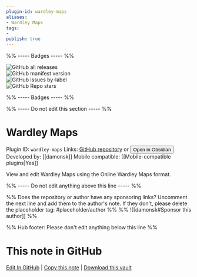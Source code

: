 ```yaml
---
plugin-id: wardley-maps
aliases:
- Wardley Maps
tags: 
- 
publish: true
---
```


%% ----- Badges ----- %%

![GitHub all releases](https://img.shields.io/github/downloads/damonsk/obsidian-wardley-maps/total?color=573E7A&logo=github&style=for-the-badge)   
![GitHub manifest version](https://img.shields.io/github/manifest-json/v/damonsk/obsidian-wardley-maps?color=573E7A&logo=github&style=for-the-badge)   
![GitHub issues by-label](https://img.shields.io/github/issues/damonsk/obsidian-wardley-maps/help%20wanted?color=573E7A&logo=github&style=for-the-badge)   
![GitHub Repo stars](https://img.shields.io/github/stars/damonsk/obsidian-wardley-maps?color=573E7A&logo=github&style=for-the-badge)

%% ----- Badges ----- %%

%% ----- Do not edit this section ----- %%

# Wardley Maps

Plugin ID: `wardley-maps`
Links: [GitHub repository](https://github.com/damonsk/obsidian-wardley-maps) or [<button id=HH>Open in Obsidian</button>](obsidian://show-plugin?id=wardley-maps)
Developed by: [[damonsk]]
Mobile compatible: [[Mobile-compatible plugins|Yes]]

View and edit Wardley Maps using the Online Wardley Maps format.

%% ----- Do not edit anything above this line ----- %% 

%% Does the repository or author have any sponsoring links? Uncomment the next line and add them to the author's note. If they don't, please delete the placeholder tag: #placeholder/author %%
%% ![[damonsk#Sponsor this author]] %%

%% Hub footer: Please don't edit anything below this line %%

# This note in GitHub

<span class="git-footer">[Edit In GitHub](https://github.dev/obsidian-community/obsidian-hub/blob/main/02%20-%20Community%20Expansions/02.05%20All%20Community%20Expansions/Plugins/wardley-maps.md "git-hub-edit-note") | [Copy this note](https://raw.githubusercontent.com/obsidian-community/obsidian-hub/main/02%20-%20Community%20Expansions/02.05%20All%20Community%20Expansions/Plugins/wardley-maps.md "git-hub-copy-note") | [Download this vault](https://github.com/obsidian-community/obsidian-hub/archive/refs/heads/main.zip "git-hub-download-vault") </span>
